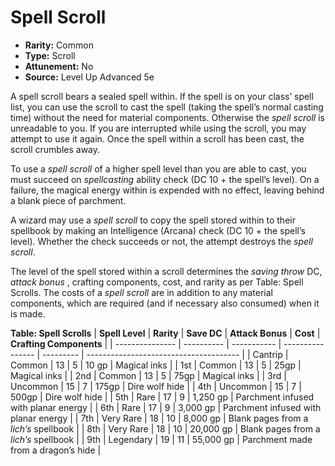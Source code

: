 # Spell Scroll

- **Rarity:** Common
- **Type:** Scroll
- **Attunement:** No
- **Source:** Level Up Advanced 5e

A spell scroll bears a sealed spell within. If the spell is on your class’ spell list, you can use the scroll to cast the spell (taking the spell’s normal casting time) without the need for material components. Otherwise the _spell scroll_ is unreadable to you. If you are interrupted while using the scroll, you may attempt to use it again. Once the spell within a scroll has been cast, the scroll crumbles away. 

To use a _spell scroll_ of a higher spell level than you are able to cast, you must succeed on _spellcasting_  ability check (DC 10 + the spell’s level). On a failure, the magical energy within is expended with no effect, leaving behind a blank piece of parchment. 

A wizard may use a _spell scroll_ to copy the spell stored within to their spellbook by making an Intelligence (Arcana) check (DC 10 + the spell’s level). Whether the check succeeds or not, the attempt destroys the _spell scroll_. 

The level of the spell stored within a scroll determines the _saving throw_  DC, _attack bonus_ , crafting components, cost, and rarity as per Table: Spell Scrolls. The costs of a _spell scroll_ are in addition to any material components, which are required (and if necessary also consumed) when it is made.

__Table: Spell Scrolls__
| **Spell Level** | **Rarity** | **Save DC** | **Attack Bonus** | **Cost**  | **Crafting Components**                |
| --------------- | ---------- | ----------- | ---------------- | --------- | -------------------------------------- |
| Cantrip         | Common     | 13          | 5                | 10 gp     | Magical inks                           |
| 1st             | Common     | 13          | 5                | 25gp      | Magical inks                           |
| 2nd             | Common     | 13          | 5                | 75gp      | Magical inks                           |
| 3rd             | Uncommon   | 15          | 7                | 175gp     | Dire wolf hide                         |
| 4th             | Uncommon   | 15          | 7                | 500gp     | Dire wolf hide                         |
| 5th             | Rare       | 17          | 9                | 1,250 gp  | Parchment infused with planar energy   |
| 6th             | Rare       | 17          | 9                | 3,000 gp  | Parchment infused with planar energy   |
| 7th             | Very Rare  | 18          | 10               | 8,000 gp  | Blank pages from a _lich’s_  spellbook |
| 8th             | Very Rare  | 18          | 10               | 20,000 gp | Blank pages from a _lich’s_  spellbook |
| 9th             | Legendary  | 19          | 11               | 55,000 gp | Parchment made from a dragon’s hide    |
